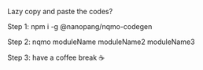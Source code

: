 Lazy copy and paste the codes?

Step 1: 
  npm i -g @nanopang/nqmo-codegen
  
Step 2:
  nqmo moduleName moduleName2 moduleName3
  
Step 3:
  have a coffee break ☕️

